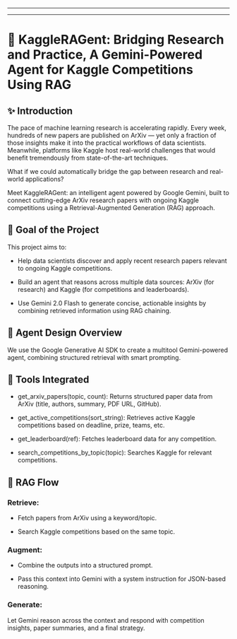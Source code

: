 ------

------

# 🧠 KaggleRAGent: Bridging Research and Practice, A Gemini-Powered Agent for Kaggle Competitions Using RAG

## ✨ Introduction
The pace of machine learning research is accelerating rapidly. Every week, hundreds of new papers are published on ArXiv — yet only a fraction of those insights make it into the practical workflows of data scientists. Meanwhile, platforms like Kaggle host real-world challenges that would benefit tremendously from state-of-the-art techniques.

What if we could automatically bridge the gap between research and real-world applications?

Meet KaggleRAGent: an intelligent agent powered by Google Gemini, built to connect cutting-edge ArXiv research papers with ongoing Kaggle competitions using a Retrieval-Augmented Generation (RAG) approach.

## 🎯 Goal of the Project
This project aims to:

* Help data scientists discover and apply recent research papers relevant to ongoing Kaggle competitions.

* Build an agent that reasons across multiple data sources: ArXiv (for research) and Kaggle (for competitions and leaderboards).

* Use Gemini 2.0 Flash to generate concise, actionable insights by combining retrieved information using RAG chaining.

## 🧠 Agent Design Overview
We use the Google Generative AI SDK to create a multitool Gemini-powered agent, combining structured retrieval with smart prompting.

## 🔧 Tools Integrated

* get_arxiv_papers(topic, count): Returns structured paper data from ArXiv (title, authors, summary, PDF URL, GitHub).

* get_active_competitions(sort_string): Retrieves active Kaggle competitions based on deadline, prize, teams, etc.

* get_leaderboard(ref): Fetches leaderboard data for any competition.

* search_competitions_by_topic(topic): Searches Kaggle for relevant competitions.

## 🔄 RAG Flow
### Retrieve:

* Fetch papers from ArXiv using a keyword/topic.

* Search Kaggle competitions based on the same topic.

### Augment:

* Combine the outputs into a structured prompt.

* Pass this context into Gemini with a system instruction for JSON-based reasoning.

### Generate:

Let Gemini reason across the context and respond with competition insights, paper summaries, and a final strategy.

